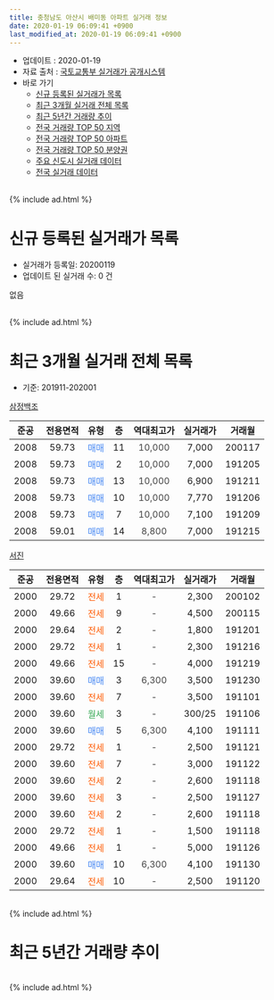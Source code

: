 ```yaml
---
title: 충청남도 아산시 배미동 아파트 실거래 정보
date: 2020-01-19 06:09:41 +0900
last_modified_at: 2020-01-19 06:09:41 +0900
---
```


* 업데이트 : 2020-01-19
* 자료 출처 : [국토교통부 실거래가 공개시스템](http://rt.molit.go.kr)
* 바로 가기
    * [신규 등록된 실거래가 목록](#신규-등록된-실거래가-목록)
    * [최근 3개월 실거래 전체 목록](#최근-3개월-실거래-전체-목록)
    * [최근 5년간 거래량 추이](#최근-5년간-거래량-추이)
    * [전국 거래량 TOP 50 지역](https://apt-info.github.io/apt-trade-info/최근-3개월-전국에서-가장-거래가-많이-발생한-지역)
    * [전국 거래량 TOP 50 아파트](https://apt-info.github.io/apt-trade-info/최근-3개월-전국에서-가장-거래가-많이-발생한-아파트)
    * [전국 거래량 TOP 50 분양권](https://apt-info.github.io/apt-trade-info/최근-3개월-전국에서-가장-거래가-많이-발생한-분양권)
    * [주요 신도시 실거래 데이터](https://apt-info.github.io/apt-trade-info/주요-신도시)
    * [전국 실거래 데이터](https://apt-info.github.io/apt-trade-info/전국)
<br>
{% include ad.html %}
<br>

# 신규 등록된 실거래가 목록
* 실거래가 등록일: 20200119
* 업데이트 된 실거래 수: 0 건

없음

<br>
{% include ad.html %}
<br>

# 최근 3개월 실거래 전체 목록
* 기준: 201911-202001


[삼정백조](https://search.naver.com/search.naver?query=%EC%B6%A9%EC%B2%AD%EB%82%A8%EB%8F%84+%EC%95%84%EC%82%B0%EC%8B%9C+%EB%B0%B0%EB%AF%B8%EB%8F%99+%EC%82%BC%EC%A0%95%EB%B0%B1%EC%A1%B0)

|준공|전용면적|유형|층|역대최고가|실거래가|거래월|
|:---:|:---:|:---:|:---:|:---:|:---:|:---:|
|2008|59.73|<span style="color:#4285f3">매매</span>|11|<span style="color:#444444">10,000</span>|7,000|200117|
|2008|59.73|<span style="color:#4285f3">매매</span>|2|<span style="color:#444444">10,000</span>|7,000|191205|
|2008|59.73|<span style="color:#4285f3">매매</span>|13|<span style="color:#444444">10,000</span>|6,900|191211|
|2008|59.73|<span style="color:#4285f3">매매</span>|10|<span style="color:#444444">10,000</span>|7,770|191206|
|2008|59.73|<span style="color:#4285f3">매매</span>|7|<span style="color:#444444">10,000</span>|7,100|191209|
|2008|59.01|<span style="color:#4285f3">매매</span>|14|<span style="color:#444444">8,800</span>|7,000|191215|

[서진](https://search.naver.com/search.naver?query=%EC%B6%A9%EC%B2%AD%EB%82%A8%EB%8F%84+%EC%95%84%EC%82%B0%EC%8B%9C+%EB%B0%B0%EB%AF%B8%EB%8F%99+%EC%84%9C%EC%A7%84)

|준공|전용면적|유형|층|역대최고가|실거래가|거래월|
|:---:|:---:|:---:|:---:|:---:|:---:|:---:|
|2000|29.72|<span style="color:#ff5a00">전세</span>|1|<span style="color:#444444">-</span>|2,300|200102|
|2000|49.66|<span style="color:#ff5a00">전세</span>|9|<span style="color:#444444">-</span>|4,500|200115|
|2000|29.64|<span style="color:#ff5a00">전세</span>|2|<span style="color:#444444">-</span>|1,800|191201|
|2000|29.72|<span style="color:#ff5a00">전세</span>|1|<span style="color:#444444">-</span>|2,300|191216|
|2000|49.66|<span style="color:#ff5a00">전세</span>|15|<span style="color:#444444">-</span>|4,000|191219|
|2000|39.60|<span style="color:#4285f3">매매</span>|3|<span style="color:#444444">6,300</span>|3,500|191230|
|2000|39.60|<span style="color:#ff5a00">전세</span>|7|<span style="color:#444444">-</span>|3,500|191101|
|2000|39.60|<span style="color:#34a853">월세</span>|3|<span style="color:#444444">-</span>|300/25|191106|
|2000|39.60|<span style="color:#4285f3">매매</span>|5|<span style="color:#444444">6,300</span>|4,100|191111|
|2000|29.72|<span style="color:#ff5a00">전세</span>|1|<span style="color:#444444">-</span>|2,500|191121|
|2000|39.60|<span style="color:#ff5a00">전세</span>|7|<span style="color:#444444">-</span>|3,000|191122|
|2000|39.60|<span style="color:#ff5a00">전세</span>|2|<span style="color:#444444">-</span>|2,600|191118|
|2000|39.60|<span style="color:#ff5a00">전세</span>|3|<span style="color:#444444">-</span>|2,500|191127|
|2000|39.60|<span style="color:#ff5a00">전세</span>|2|<span style="color:#444444">-</span>|2,600|191118|
|2000|29.72|<span style="color:#ff5a00">전세</span>|1|<span style="color:#444444">-</span>|1,500|191118|
|2000|49.66|<span style="color:#ff5a00">전세</span>|1|<span style="color:#444444">-</span>|5,000|191126|
|2000|39.60|<span style="color:#4285f3">매매</span>|10|<span style="color:#444444">6,300</span>|4,100|191130|
|2000|29.64|<span style="color:#ff5a00">전세</span>|10|<span style="color:#444444">-</span>|2,500|191120|


<br>
{% include ad.html %}
<br>

# 최근 5년간 거래량 추이


<div style="width:100%;">
    <canvas id="deal_progress" height="200"></canvas>
</div>

<script>
new Chart(document.getElementById("deal_progress"), {
    type: 'line',
    data: {
        labels: ['201501','201502','201503','201504','201505','201506','201507','201508','201509','201510','201511','201512','201601','201602','201603','201604','201605','201606','201607','201608','201609','201610','201611','201612','201701','201702','201703','201704','201705','201706','201707','201708','201709','201710','201711','201712','201801','201802','201803','201804','201805','201806','201807','201808','201809','201810','201811','201812','201901','201902','201903','201904','201905','201906','201907','201908','201909','201910','201911','201912','202001'],
        datasets: [{
            label: '매매',
            pointRadius: 1,
            data: [20, 16, 23, 25, 16, 22, 22, 16, 16, 19, 21, 13, 11, 7, 9, 14, 10, 13, 14, 12, 11, 6, 14, 10, 7, 11, 6, 6, 17, 15, 12, 5, 6, 6, 5, 10, 14, 8, 14, 8, 14, 4, 4, 7, 5, 5, 3, 3, 4, 8, 4, 8, 11, 9, 7, 6, 3, 6, 2, 6, 1],
            borderColor: "rgba(255, 201, 14, 1)",
            backgroundColor: "rgba(255, 201, 14, 0.5)",
            fill: false,
            lineTension: 0
        },{
            label: '전월세',
            pointRadius: 1,
            data: [9, 11, 27, 17, 15, 10, 18, 14, 21, 15, 18, 12, 13, 17, 13, 11, 13, 11, 6, 14, 11, 13, 9, 8, 8, 12, 11, 9, 11, 3, 6, 12, 13, 11, 8, 7, 5, 10, 9, 5, 8, 11, 10, 9, 5, 5, 4, 3, 9, 14, 11, 5, 5, 6, 3, 2, 6, 5, 10, 3, 2],
            borderColor: "rgba(0, 141, 185, 1)",
            backgroundColor: "rgba(0, 141, 185, 0.5)",
            fill: false,
            lineTension: 0
        }
        ]
    },
    options: {
        responsive: true,
        title: {
            display: false
        },
        tooltips: {
            mode: 'index',
            intersect: false
        },
        hover: {
            mode: 'nearest',
            intersect: true
        },
        scales: {
            xAxes: [{
                display: true,
                scaleLabel: {
                    display: true,
                    labelString: '년/월'
                }
            }],
            yAxes: [{
                display: true,
                ticks: {
                    suggestedMin: 0,
                },
                scaleLabel: {
                    display: true,
                    labelString: '실거래 수'
                }
            }]
        }
    }
});

</script>


<br>
{% include ad.html %}
<br>

